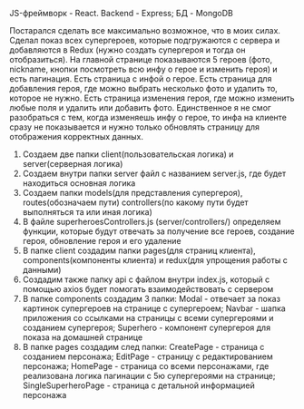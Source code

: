 JS-фреймворк - React. Backend - Express; БД - MongoDB

Постарался сделать все максимально возможное, что в моих силах. Сделал показ всех супергероев, которые подгружаются с сервера и добавляются в Redux (нужно создать супергероя и тогда он отобразиться). На главной странице показываются 5 героев (фото, nickname, кнопки посмотреть всю инфу о герое и изменить героя) и есть пагинация. Есть страница с инфой о герое. Есть страница для добавления героя, где можно выбрать несколько фото и удалить то, которое не нужно. Есть страница изменения героя, где можно изменить любые поля и удалить или добавить фото. Единственное я не смог разобраться с тем, когда изменяешь инфу о герое, то инфа на клиенте сразу не показывается и нужно только обновлять страницу для отображения корректных данных.

1. Создаем две папки client(пользовательская логика) и server(серверная логика)
2. Создаем внутри папки server файл с названием server.js, где будет находиться основная логика
3. Создаем папки models(для представления супергероя), routes(обозначаем пути) controllers(по какому пути будет выполняться та или иная логика)
4. В файле superheroesControllers.js (server/controllers/) определяем функции, которые будут отвечать за получение все героев, создание героя, обновление героя и его удаление
5. В папке client создадим папки pages(для страниц клиента), components(компоненты клиента) и redux(для упрощения работы с данными)
6. Создадим также папку api с файлом внутри index.js, который с помощью axios будет помогать взаимодействовать с сервером
7. В папке components создадим 3 папки: Modal - отвечает за показ картинок супергероев на странице с супергероем; Navbar - шапка приложения со ссылками на страницы с всеми супергероями и созданием супергероя; Superhero - компонент супергероя для показа на домашней странице
8. В папке pages создадим след папки: CreatePage - страница с созданием персонажа; EditPage - страницу с редактированием персонажа; HomePage - страница со всеми персонажами, где реализована логика пагинации с 5ю супергероями на странице; SingleSuperheroPage - страница с детальной информацией персонажа
